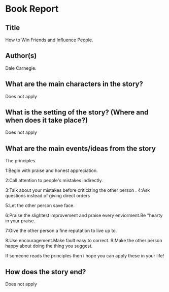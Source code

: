 # Book Report

## Title

How to Win Friends and Influence People.

## Author(s)

Dale Carnegie.


## What are the main characters in the story?

Does not apply


## What is the setting of the story? (Where and when does it take place?)

Does not apply


## What are the main events/ideas from the story
The principles.

1:Begin with praise and honest appreciation.
 
2:Call attention  to people's mistakes indirectly.
 
3:Talk about your mistakes before criticizing the other person
 .
4:Ask questions instead of giving direct orders

5:Let the other person save face.
 
6:Praise the slightest improvement and praise every enviorment.Be "hearty in your praise.
 
7:Give the other person a fine reputation to live up to.
 
8:Use encouragement.Make fault easy to correct.
                                                                                                                           9:Make the other person happy about doing the thing you suggest.                                                        
 
 If someone reads the principles then i hope you can apply these in your life!
 
## How does the story end?

Does not apply

